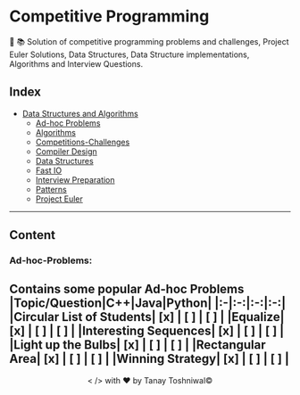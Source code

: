 # Competitive Programming
:pushpin: :books: Solution of competitive programming problems and challenges, Project Euler Solutions, Data Structures, Data Structure implementations, Algorithms and Interview Questions.

## Index
+ [Data Structures and Algorithms](#Data-Structures-and-Algorithms)
    + [Ad-hoc Problems](#Ad-hoc-Problems)
    + [Algorithms](#Algorithms)
    + [Competitions-Challenges](#Competitions-Challenges)
    + [Compiler Design](#Compiler-Design)
    + [Data Structures](#Data-Structures)
    + [Fast IO](#Fast-IO)
    + [Interview Preparation](#Interview-Preparation)
    + [Patterns](#Patterns)
    + [Project Euler](#Project-Euler)
------------------------------------------------------------------------------
## Content

### Ad-hoc-Problems:
Contains some popular **Ad-hoc Problems**
|Topic/Question|C++|Java|Python|
|:-|:-:|:-:|:-:|
|Circular List of Students| [x] | [ ] | [ ] |
|Equalize| [x] | [ ] | [ ] |
|Interesting Sequences| [x] | [ ] | [ ] |
|Light up the Bulbs| [x] | [ ] | [ ] |
|Rectangular Area| [x] | [ ] | [ ] |
|Winning Strategy| [x] | [ ] | [ ] |
------------------------------------------------------------------------------
<p align="center">< /> with &hearts; by Tanay Toshniwal&copy;</p>
